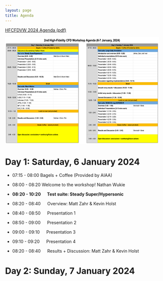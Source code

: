 ```yaml
---
layout: page
title: Agenda
---
```


[HFCFDVW 2024 Agenda (pdf)](resources/HFCFDVW2024_Agenda.pdf)

<center>
<img src="/resources/HFCFDVW2024_Agenda.png" height="350"> 
</center>




# Day 1: Saturday, 6 January 2024


- 07:15 - 08:00     Bagels + Coffee (Provided by AIAA)
- 08:00 - 08:20     Welcome to the workshop! Nathan Wukie



- **08:20 - 10:20  &emsp; Test suite: Steady Super/Hypersonic**
- 08:20 - 08:40   &emsp; Overview: Matt Zahr & Kevin Holst
- 08:40 - 08:50   &emsp; Presentation 1
- 08:50 - 09:00   &emsp; Presentation 2
- 09:00 - 09:10   &emsp; Presentation 3
- 09:10 - 09:20   &emsp; Presentation 4
- 08:20 - 08:40   &emsp; Results + Discussion: Matt Zahr & Kevin Holst














# Day 2: Sunday, 7 January 2024

